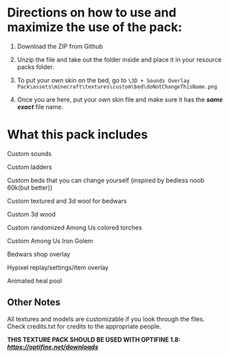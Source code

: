 

#  Directions on how to use and maximize the use of the pack:

1. Download the ZIP from Github

2. Unzip the file and take out the folder inside and place it in your resource packs folder. 

3. To put your own skin on the bed, go to 
`\3D + Sounds Overlay Pack\assets\minecraft\textures\custom\bed\doNotChangeThisName.png`

4. Once you are here, put your own skin file and make sure it has the ***same exact*** file name.
 





# What this pack includes

Custom sounds 

Custom ladders

Custom beds that you can change yourself (inspired by bedless noob 60k(but better))

Custom textured and 3d wool for bedwars

Custom 3d wood

Custom randomized Among Us colored torches

Custom Among Us Iron Golem

Bedwars shop overlay

Hypixel replay/settings/item overlay

Animated heal pool

## Other Notes

All textures and models are customizable if you look through the files. Check credits.txt for credits to the appropriate people.

**THIS TEXTURE PACK SHOULD BE USED WITH OPTIFINE 1.8:** ***https://optifine.net/downloads***

